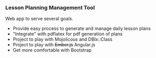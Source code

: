 ### Lesson Planning Management Tool


Web app to serve several goals.
- Provide easy process to generate and manage daily lesson plans
- "Integrate" with pdflatex for pdf generation of plans
- Project to play with Mojolicous and DBIx::Class
- Project to play with ~~Ember.js~~ Angular.js
- Get more comfortable with Bootstrap
